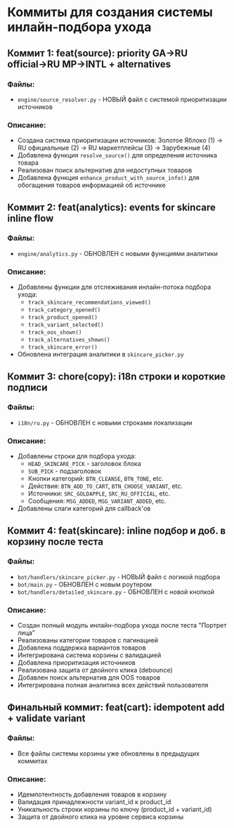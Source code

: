 # Коммиты для создания системы инлайн-подбора ухода

## Коммит 1: feat(source): priority GA→RU official→RU MP→INTL + alternatives
### Файлы:
- `engine/source_resolver.py` - НОВЫЙ файл с системой приоритизации источников

### Описание:
- Создана система приоритизации источников: Золотое Яблоко (1) → RU официальные (2) → RU маркетплейсы (3) → Зарубежные (4)
- Добавлена функция `resolve_source()` для определения источника товара
- Реализован поиск альтернатив для недоступных товаров
- Добавлена функция `enhance_product_with_source_info()` для обогащения товаров информацией об источнике

## Коммит 2: feat(analytics): events for skincare inline flow
### Файлы:
- `engine/analytics.py` - ОБНОВЛЕН с новыми функциями аналитики

### Описание:
- Добавлены функции для отслеживания инлайн-потока подбора ухода:
  - `track_skincare_recommendations_viewed()`
  - `track_category_opened()`
  - `track_product_opened()`
  - `track_variant_selected()`
  - `track_oos_shown()`
  - `track_alternatives_shown()`
  - `track_skincare_error()`
- Обновлена интеграция аналитики в `skincare_picker.py`

## Коммит 3: chore(copy): i18n строки и короткие подписи
### Файлы:
- `i18n/ru.py` - ОБНОВЛЕН с новыми строками локализации

### Описание:
- Добавлены строки для подбора ухода:
  - `HEAD_SKINCARE_PICK` - заголовок блока
  - `SUB_PICK` - подзаголовок
  - Кнопки категорий: `BTN_CLEANSE`, `BTN_TONE`, etc.
  - Действия: `BTN_ADD_TO_CART`, `BTN_CHOOSE_VARIANT`, etc.
  - Источники: `SRC_GOLDAPPLE`, `SRC_RU_OFFICIAL`, etc.
  - Сообщения: `MSG_ADDED`, `MSG_VARIANT_ADDED`, etc.
- Добавлены слаги категорий для callback'ов

## Коммит 4: feat(skincare): inline подбор и доб. в корзину после теста
### Файлы:
- `bot/handlers/skincare_picker.py` - НОВЫЙ файл с логикой подбора
- `bot/main.py` - ОБНОВЛЕН с новым роутером
- `bot/handlers/detailed_skincare.py` - ОБНОВЛЕН с новой кнопкой

### Описание:
- Создан полный модуль инлайн-подбора ухода после теста "Портрет лица"
- Реализованы категории товаров с пагинацией
- Добавлена поддержка вариантов товаров
- Интегрирована система корзины с валидацией
- Добавлена приоритизация источников
- Реализована защита от двойного клика (debounce)
- Добавлен поиск альтернатив для OOS товаров
- Интегрирована полная аналитика всех действий пользователя

## Финальный коммит: feat(cart): idempotent add + validate variant
### Файлы:
- Все файлы системы корзины уже обновлены в предыдущих коммитах

### Описание:
- Идемпотентность добавления товаров в корзину
- Валидация принадлежности variant_id к product_id
- Уникальность строки корзины по ключу (product_id + variant_id)
- Защита от двойного клика на уровне сервиса корзины




